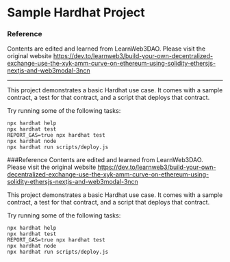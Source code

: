 
# Sample Hardhat Project

### Reference 
Contents are edited and learned from LearnWeb3DAO. Please visit the original website https://dev.to/learnweb3/build-your-own-decentralized-exchange-use-the-xyk-amm-curve-on-ethereum-using-solidity-ethersjs-nextjs-and-web3modal-3ncn


---


This project demonstrates a basic Hardhat use case. It comes with a sample contract, a test for that contract, and a script that deploys that contract.

Try running some of the following tasks:

```shell
npx hardhat help
npx hardhat test
REPORT_GAS=true npx hardhat test
npx hardhat node
npx hardhat run scripts/deploy.js
```

###Reference 
Contents are edited and learned from LearnWeb3DAO. Please visit the original website https://dev.to/learnweb3/build-your-own-decentralized-exchange-use-the-xyk-amm-curve-on-ethereum-using-solidity-ethersjs-nextjs-and-web3modal-3ncn

This project demonstrates a basic Hardhat use case. It comes with a sample contract, a test for that contract, and a script that deploys that contract.

Try running some of the following tasks:

```shell
npx hardhat help
npx hardhat test
REPORT_GAS=true npx hardhat test
npx hardhat node
npx hardhat run scripts/deploy.js
```

